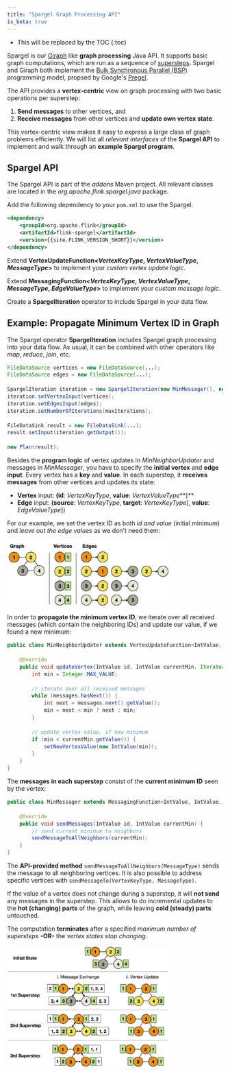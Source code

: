 ```yaml
---
title: "Spargel Graph Processing API"
is_beta: true
---
```

<!--
Licensed to the Apache Software Foundation (ASF) under one
or more contributor license agreements.  See the NOTICE file
distributed with this work for additional information
regarding copyright ownership.  The ASF licenses this file
to you under the Apache License, Version 2.0 (the
"License"); you may not use this file except in compliance
with the License.  You may obtain a copy of the License at

  http://www.apache.org/licenses/LICENSE-2.0

Unless required by applicable law or agreed to in writing,
software distributed under the License is distributed on an
"AS IS" BASIS, WITHOUT WARRANTIES OR CONDITIONS OF ANY
KIND, either express or implied.  See the License for the
specific language governing permissions and limitations
under the License.
-->

* This will be replaced by the TOC
{:toc}

Spargel is our [Giraph](http://giraph.apache.org) like **graph processing** Java API. It supports basic graph computations, which are run as a sequence of [supersteps](iterations.html#supersteps). Spargel and Giraph both implement the [Bulk Synchronous Parallel (BSP)](https://en.wikipedia.org/wiki/Bulk_Synchronous_Parallel) programming model, propsed by Google's [Pregel](http://googleresearch.blogspot.de/2009/06/large-scale-graph-computing-at-google.html).

The API provides a **vertex-centric** view on graph processing with two basic operations per superstep:

  1. **Send messages** to other vertices, and
  2. **Receive messages** from other vertices and **update own vertex state**.

This vertex-centric view makes it easy to express a large class of graph problems efficiently. We will list all *relevant interfaces* of the **Spargel API** to implement and walk through an **example Spargel program**.

Spargel API
-----------

The Spargel API is part of the *addons* Maven project. All relevant classes are located in the *org.apache.flink.spargel.java* package.

Add the following dependency to your `pom.xml` to use the Spargel.

~~~xml
<dependency>
	<groupId>org.apache.flink</groupId>
	<artifactId>flink-spargel</artifactId>
	<version>{{site.FLINK_VERSION_SHORT}}</version>
</dependency>
~~~

Extend **VertexUpdateFunction&lt;***VertexKeyType*, *VertexValueType*, *MessageType***&gt;** to implement your *custom vertex update logic*.

Extend **MessagingFunction&lt;***VertexKeyType*, *VertexValueType*, *MessageType*, *EdgeValueType***&gt;** to implement your *custom message logic*.

Create a **SpargelIteration** operator to include Spargel in your data flow.

Example: Propagate Minimum Vertex ID in Graph
---------------------------------------------

The Spargel operator **SpargelIteration** includes Spargel graph processing into your data flow. As usual, it can be combined with other operators like *map*, *reduce*, *join*, etc.

~~~java
FileDataSource vertices = new FileDataSource(...);
FileDataSource edges = new FileDataSource(...);

SpargelIteration iteration = new SpargelIteration(new MinMessager(), new MinNeighborUpdater());
iteration.setVertexInput(vertices);
iteration.setEdgesInput(edges);
iteration.setNumberOfIterations(maxIterations);

FileDataSink result = new FileDataSink(...);
result.setInput(iteration.getOutput());

new Plan(result);
~~~

Besides the **program logic** of vertex updates in *MinNeighborUpdater* and messages in *MinMessager*, you have to specify the **initial vertex** and **edge input**. Every vertex has a **key** and **value**. In each superstep, it **receives messages** from other vertices and updates its state:

  - **Vertex** input: **(id**: *VertexKeyType*, **value**: *VertexValueType***)**
  - **Edge** input: **(source**: *VertexKeyType*, **target**: *VertexKeyType*[, **value**: *EdgeValueType*])

For our example, we set the vertex ID as both *id and value* (initial minimum) and *leave out the edge values* as we don't need them:

<p class="text-center">
    <img alt="Spargel Example Input" width="75%" src="img/spargel_example_input.png" />
</p>

In order to **propagate the minimum vertex ID**, we iterate over all received messages (which contain the neighboring IDs) and update our value, if we found a new minimum:

~~~java
public class MinNeighborUpdater extends VertexUpdateFunction<IntValue, IntValue, IntValue> {
	
	@Override
	public void updateVertex(IntValue id, IntValue currentMin, Iterator<IntValue> messages) {
		int min = Integer.MAX_VALUE;

		// iterate over all received messages
		while (messages.hasNext()) {
			int next = messages.next().getValue();
			min = next < min ? next : min;
		}

		// update vertex value, if new minimum
		if (min < currentMin.getValue()) {
			setNewVertexValue(new IntValue(min));
		}
	}
}
~~~

The **messages in each superstep** consist of the **current minimum ID** seen by the vertex:

~~~java
public class MinMessager extends MessagingFunction<IntValue, IntValue, IntValue, NullValue> {
	
	@Override
	public void sendMessages(IntValue id, IntValue currentMin) {
		// send current minimum to neighbors
		sendMessageToAllNeighbors(currentMin);
    }
}
~~~

The **API-provided method** `sendMessageToAllNeighbors(MessageType)` sends the message to all neighboring vertices. It is also possible to address specific vertices with `sendMessageTo(VertexKeyType, MessageType)`.

If the value of a vertex does not change during a superstep, it will **not send** any messages in the superstep. This allows to do incremental updates to the **hot (changing) parts** of the graph, while leaving **cold (steady) parts** untouched.

The computation **terminates** after a specified *maximum number of supersteps* **-OR-** the *vertex states stop changing*.

<p class="text-center">
    <img alt="Spargel Example" width="75%" src="img/spargel_example.png" />
</p>
